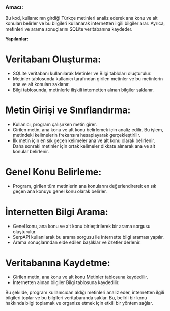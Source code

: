 ### Amacı:

Bu kod, kullanıcının girdiği Türkçe metinleri analiz ederek ana konu ve alt konuları belirler ve bu bilgileri kullanarak internetten ilgili bilgiler arar. Ayrıca, metinleri ve arama sonuçlarını SQLite veritabanına kaydeder.

**Yapılanlar:**

# Veritabanı Oluşturma:
* SQLite veritabanı kullanılarak Metinler ve Bilgi tabloları oluşturulur.
* Metinler tablosunda kullanıcı tarafından girilen metinler ve bu metinlerin ana ve alt konuları saklanır.
* Bilgi tablosunda, metinlerle ilişkili internetten alınan bilgiler saklanır.

# Metin Girişi ve Sınıflandırma:
* Kullanıcı, program çalışırken metin girer.
* Girilen metin, ana konu ve alt konu belirlemek için analiz edilir. Bu işlem, metindeki kelimelerin frekansını hesaplayarak gerçekleştirilir.
* İlk metin için en sık geçen kelimeler ana ve alt konu olarak belirlenir. Daha sonraki metinler için ortak kelimeler dikkate alınarak ana ve alt konular belirlenir.

# Genel Konu Belirleme:
* Program, girilen tüm metinlerin ana konularını değerlendirerek en sık geçen ana konuyu genel konu olarak belirler.

# İnternetten Bilgi Arama:
* Genel konu, ana konu ve alt konu birleştirilerek bir arama sorgusu oluşturulur.
* SerpAPI kullanılarak bu arama sorgusu ile internette bilgi araması yapılır.
* Arama sonuçlarından elde edilen başlıklar ve özetler derlenir.

# Veritabanına Kaydetme:
* Girilen metin, ana konu ve alt konu Metinler tablosuna kaydedilir.
* İnternetten alınan bilgiler Bilgi tablosuna kaydedilir.

Bu şekilde, program kullanıcıdan aldığı metinleri analiz eder, internetten ilgili bilgileri toplar ve bu bilgileri veritabanında saklar. Bu, belirli bir konu hakkında bilgi toplamak ve organize etmek için etkili bir yöntem sağlar.